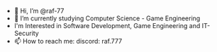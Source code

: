 - 👋 Hi, I’m @raf-77
- 🌱 I’m currently studying Computer Science - Game Engineering
- I'm Interested in Software Development, Game Engineering and IT-Security
- 📫 How to reach me: discord: raf.777
